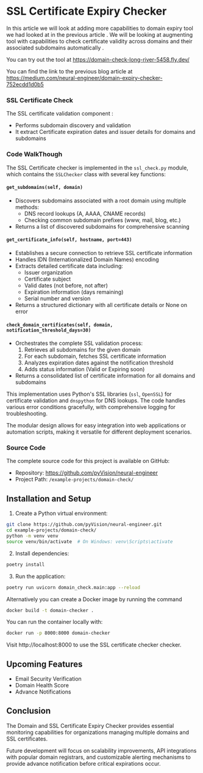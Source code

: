 # SSL Certificate Expiry Checker

In this article we will look at adding more capabilities to domain expiry tool we had looked at in the previous article . We will be looking at augmenting tool with capabilities to check certificate validity across domains and their associated subdomains automatically . 

You can try out the tool at https://domain-check-long-river-5458.fly.dev/

 You can find the link to the previous blog article at  https://medium.com/neural-engineer/domain-expiry-checker-752ecdd1d0b5


### SSL Certificate Check

The SSL certificate validation component :
- Performs subdomain discovery and validation
- It extract Certificate expiration dates and issuer details for domains and subdomains


### Code WalkThough

The SSL Certificate checker is implemented in the `ssl_check.py` module, which contains the `SSLChecker` class with several key functions:


####  `get_subdomains(self, domain)`
- Discovers subdomains associated with a root domain using multiple methods:
  - DNS record lookups (A, AAAA, CNAME records)
  - Checking common subdomain prefixes (www, mail, blog, etc.)
- Returns a list of discovered subdomains for comprehensive scanning

####  `get_certificate_info(self, hostname, port=443)`
- Establishes a secure connection to retrieve SSL certificate information
- Handles IDN (Internationalized Domain Names) encoding
- Extracts detailed certificate data including:
  - Issuer organization
  - Certificate subject
  - Valid dates (not before, not after)
  - Expiration information (days remaining)
  - Serial number and version
- Returns a structured dictionary with all certificate details or None on error

####  `check_domain_certificates(self, domain, notification_threshold_days=30)`
- Orchestrates the complete SSL validation process:
  1. Retrieves all subdomains for the given domain
  2. For each subdomain, fetches SSL certificate information
  3. Analyzes expiration dates against the notification threshold
  4. Adds status information (Valid or Expiring soon)
- Returns a consolidated list of certificate information for all domains and subdomains

This implementation uses Python's SSL libraries (`ssl`, `OpenSSL`) for certificate validation and `dnspython` for DNS lookups. The code handles various error conditions gracefully, with comprehensive logging for troubleshooting.

The modular design allows for easy integration into web applications or automation scripts, making it versatile for different deployment scenarios.


### Source Code
The complete source code for this project is available on GitHub:
- Repository: https://github.com/pyVision/neural-engineer
- Project Path: `/example-projects/domain-check/`


## Installation and Setup

1. Create a Python virtual environment:
```bash
git clone https://github.com/pyVision/neural-engineer.git
cd example-projects/domain-check/
python -m venv venv
source venv/bin/activate  # On Windows: venv\Scripts\activate
```

2. Install dependencies:
```bash
poetry install
```

3. Run the application:
```bash
poetry run uvicorn domain_check.main:app --reload
```

Alternatively you can create a Docker image by running the command

```bash
docker build -t domain-checker .
```

You can run the container locally with:
```bash
docker run -p 8000:8000 domain-checker
```

Visit http://localhost:8000 to use the SSL certificate checker checker.

## Upcoming Features

- Email Security Verification
- Domain Health Score
- Advance Notifications 


## Conclusion

The Domain and SSL Certificate Expiry Checker provides essential monitoring capabilities for organizations managing multiple domains and SSL certificates. 

Future development will focus on scalability improvements, API integrations with popular domain registrars, and customizable alerting mechanisms to provide advance notification before critical expirations occur.
